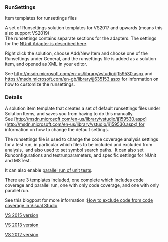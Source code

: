### RunSettings
Item templates for runsettings files

A set of Runsettings solution templates for VS2017 and upwards (means this also support VS2019)   
The runsettings contains separate sections for the adapters.  The settings for the [NUnit Adapter is described here](https://github.com/nunit/docs/wiki/Tips-And-Tricks). 

Right click the solution, choose Add/New Item and choose one of the Runsettings under General, and the runsettings file is added as a solution item, and opened as XML in your editor.  

See http://msdn.microsoft.com/en-us/library/vstudio/jj159530.aspx and https://msdn.microsoft.com/en-gb/library/jj635153.aspx  for information on how to customize the runsettings. 

### Details
A solution item template that creates a set of default runsettings files under Solution Items, and saves you from having to do this manually.  See [http://msdn.microsoft.com/en-us/library/vstudio/jj159530.aspx](http://msdn.microsoft.com/en-us/library/vstudio/jj159530.aspx) for information on how to change the default settings. 

The runsettings file is used to change the code coverage analysis settings for a test run, in particular which files to be included and excluded from analysis,  and also used to set symbol search paths.  It can also set Runconfigurations and testrunparameters, and specific settings for NUnit and MSTest. 

It can also enable [parallel run of unit tests](https://blogs.msdn.microsoft.com/visualstudioalm/2016/02/08/parallel-and-context-sensitive-test-execution-with-visual-studio-2015-update-1/).

There are 3 templates included, one complete which includes code coverage and parallel run, one with only code coverage, and one with only parallel run.

See this blogpost for more information :[How to exclude code from code coverage in Visual Studio](http://hermit.no/how-to-exclude-code-from-code-coverage-in-visual-studio-unit-testing-using-runsettings/) 

[VS 2015 version ](https://marketplace.visualstudio.com/items?itemName=OsirisTerje.Runsettings)

[VS 2013 version ](/vsgallery/704ebd18-7d60-4341-9224-532f73229c74)

[VS 2012 version ](/vsgallery/601bd207-5889-4935-b101-3ebe1f25aafa)

